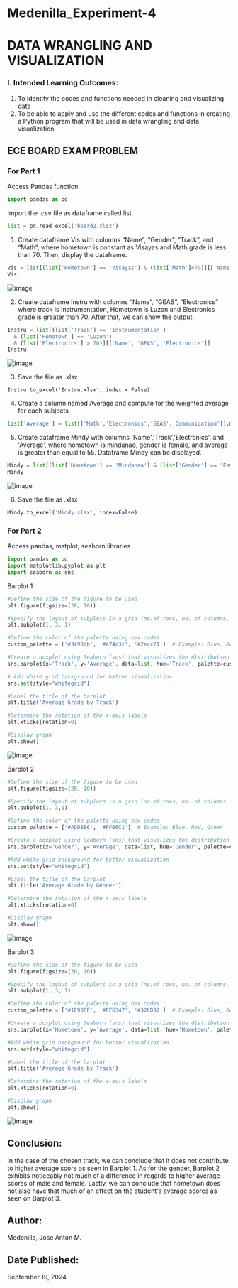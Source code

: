 # Medenilla_Experiment-4
# DATA WRANGLING AND VISUALIZATION

### I. Intended Learning Outcomes:
1. To identify the codes and functions needed in cleaning and visualizing data
2. To be able to apply and use the different codes and functions in creating a Python program that will
be used in data wrangling and data visualization
## ECE BOARD EXAM PROBLEM

### For Part 1
Access Pandas function
```python
import pandas as pd
```

Import the .csv file as dataframe called list
```python
list = pd.read_excel('board2.xlsx')
```



1. Create dataframe Vis with columns “Name”, “Gender”, “Track”, and “Math”, where hometown is constant as Visayas and Math grade is less than 70. Then, display the dataframe.
```python
Vis = list[(list['Hometown'] == 'Visayas') & (list['Math']<70)][['Name','Gender','Track','Math']]
Vis
```
![image](https://github.com/user-attachments/assets/8e9eff77-49f2-4fa9-bb42-13a8a5b7e8d9)

2. Create dataframe Instru with columns “Name”, “GEAS”, “Electronics” where track is Instrumentation, Hometown is Luzon and Electronics grade is greater than 70. After that, we can show the output.
```python
Instru = list[(list['Track'] == 'Instrumentation')
  & (list['Hometown'] == 'Luzon')
  & (list['Electronics'] > 70)][['Name', 'GEAS', 'Electronics']]
Instru
```
![image](https://github.com/user-attachments/assets/c0f7938f-8fa2-47a6-a716-2348dc45441a)

3. Save the file as .xlsx
```
Instru.to_excel('Instru.xlsx', index = False)
```

4. Create a column named Average and compute for the weighted average for each subjects
```python
list['Average'] = list[['Math','Electronics','GEAS','Communication']].mean(axis=1)
```

5. Create dataframe Mindy with columns 'Name','Track','Electronics', and 'Average', where hometown is mindanao, gender is female, and average is greater than equal to 55. Dataframe Mindy can be displayed.
```python
Mindy = list[(list['Hometown'] == 'Mindanao') & (list['Gender'] == 'Female') & (list['Average'] >= 55)][['Name', 'Track', 'Electronics','Average']]
Mindy
```
![image](https://github.com/user-attachments/assets/9a3d74aa-d5d0-4469-a319-81cd6ff0b4a4)

6. Save the file as .xlsx
```python
Mindy.to_excel('Mindy.xlsx', index=False)
```

### For Part 2
Access pandas, matplot, seaborn libraries
```python
import pandas as pd
import matplotlib.pyplot as plt
import seaborn as sns
```

Barplot 1
```python
#Define the size of the figure to be used
plt.figure(figsize=(30, 10))

#Specify the layout of subplots in a grid (no.of rows, no. of columns, position  in the grid)
plt.subplot(1, 3, 1)

#Define the color of the palette using hex codes
custom_palette = ['#3498db', '#e74c3c', '#2ecc71']  # Example: Blue, Red, Green

#Create a boxplot using Seaborn (sns) that visualizes the distribution of Average grades for each category in the Track column.
sns.barplot(x='Track', y='Average', data=list, hue='Track', palette=custom_palette)

# Add white grid background for better visualization
sns.set(style="whitegrid")

#Label the title of the barplot
plt.title('Average Grade by Track')

#Determine the rotation of the x-axis labels
plt.xticks(rotation=0)

#Display graph
plt.show()
```
![image](https://github.com/user-attachments/assets/3ca737ae-a058-4774-b5d2-0e46f3ecab24)

Barplot 2
```python
#Define the size of the figure to be used
plt.figure(figsize=(20, 10))

#Specify the layout of subplots in a grid (no.of rows, no. of columns, position  in the grid)
plt.subplot(1, 3,1)

#Define the color of the palette using hex codes
custom_palette = ['#ADD8E6', '#FFB6C1']  # Example: Blue, Red, Green

#Create a boxplot using Seaborn (sns) that visualizes the distribution of Average grades for each category in the Track column.
sns.barplot(x='Gender', y='Average', data=list, hue='Gender', palette=custom_palette)

#Add white grid background for better visualization
sns.set(style="whitegrid")

#Label the title of the barplot
plt.title('Average Grade by Gender')

#Determine the rotation of the x-axis labels
plt.xticks(rotation=0)

#Display graph
plt.show()
```
![image](https://github.com/user-attachments/assets/75bddfad-0db3-4b73-bce1-e21d21e1e749)

Barplot 3
```python
#Define the size of the figure to be used
plt.figure(figsize=(30, 10))

#Specify the layout of subplots in a grid (no.of rows, no. of columns, position  in the grid)
plt.subplot(1, 3, 1)

#Define the color of the palette using hex codes
custom_palette = ['#1E90FF', '#FF6347', '#32CD32']  # Example: Blue, Red, Green

#Create a boxplot using Seaborn (sns) that visualizes the distribution of Average grades for each category in the Track column.
sns.barplot(x='Hometown', y='Average', data=list, hue='Hometown', palette=custom_palette)

#Add white grid background for better visualization
sns.set(style="whitegrid")

#Label the title of the barplot
plt.title('Average Grade by Track')

#Determine the rotation of the x-axis labels
plt.xticks(rotation=0)

#Display graph
plt.show()
```
![image](https://github.com/user-attachments/assets/0c97ae59-497b-487a-8b07-64b86e0f5796)

## Conclusion:

In the case of the chosen track, we can conclude that it does not contribute to higher average score as seen in Barplot 1. As for the gender, Barplot 2 exhibits noticeably not much of a difference in regards to higher average scores of male and female. Lastly, we can conclude that hometown does not also have that much of an effect on the student's average scores as seen on Barplot 3.
## Author:
Medenilla, Jose Anton M.
  
## Date Published:
September 19, 2024
